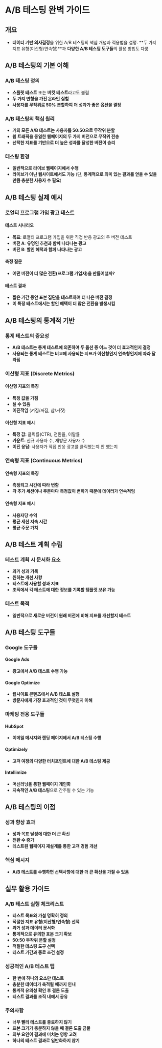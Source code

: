 # A/B 테스팅 완벽 가이드

## 개요
- **데이터 기반 의사결정**을 위한 A/B 테스팅의 핵심 개념과 적용법을 설명. **두 가지 지표 유형(이산형/연속형)**과 **다양한 A/B 테스팅 도구들**의 활용 방법도 다룸

## A/B 테스팅의 기본 이해

### A/B 테스팅 정의
- **스플릿 테스트** 또는 **버킷 테스트**라고도 불림
- **두 가지 변형을 가진 온라인 실험**
- **사용자를 무작위로 50% 분할하여 더 성과가 좋은 옵션을 결정**

### A/B 테스팅의 핵심 원리
- **거의 모든 A/B 테스트는 사용자를 50:50으로 무작위 분할**
- **웹 트래픽을 동일한 웹페이지의 두 가지 버전으로 무작위 전송**
- **선택한 지표를 기반으로 더 높은 성과를 달성한 버전이 승리**

### 테스팅 환경
- **일반적으로 라이브 웹페이지에서 수행**
- **라이브가 아닌 웹사이트에서도 가능** (단, **통계적으로 의미 있는 결과를 얻을 수 있을 만큼 충분한 사용자 수 필요**)

## A/B 테스팅 실제 예시

### 로열티 프로그램 가입 광고 테스트

#### 테스트 시나리오
- **목표**: 로열티 프로그램 가입을 위한 직접 반응 광고의 두 버전 테스트
- **버전 A**: **유명인 추천과 함께 나타나는 광고**
- **버전 B**: **할인 혜택과 함께 나타나는 광고**

#### 측정 질문
- **어떤 버전이 더 많은 전환(프로그램 가입자)을 만들어낼까?**

#### 테스트 결과
- **짧은 기간 동안 표본 집단을 테스트하여 더 나은 버전 결정**
- **이 특정 테스트에서는 할인 혜택이 더 많은 전환을 발생시킴**

## A/B 테스팅의 통계적 기반

### 통계 테스트의 중요성
- **A/B 테스트는 통계 테스트에 의존하여 두 옵션 중 어느 것이 더 효과적인지 결정**
- **사용되는 통계 테스트는 비교에 사용되는 지표가 이산형인지 연속형인지에 따라 달라짐**

### 이산형 지표 (Discrete Metrics)

#### 이산형 지표의 특징
- **특정 값을 가짐**
- **셀 수 있음** 
- **이진적임** (켜짐/꺼짐, 참/거짓)

#### 이산형 지표 예시
- **특정 값**: 클릭률(CTR), 전환율, 이탈률
- **카운트**: 신규 사용자 수, 재방문 사용자 수
- **이진 응답**: 사용자가 직접 반응 광고를 클릭했는지 안 했는지

### 연속형 지표 (Continuous Metrics)

#### 연속형 지표의 특징
- **측정되고 시간에 따라 변함**
- **각 추가 세션이나 주문마다 측정값이 변하기 때문에 데이터가 연속적임**

#### 연속형 지표 예시
- **사용자당 수익**
- **평균 세션 지속 시간**
- **평균 주문 가치**

## A/B 테스트 계획 수립

### 테스트 계획 시 문서화 요소
- **과거 성과 기록**
- **원하는 개선 사항**
- **테스트에 사용할 성과 지표**
- **조직에서 각 테스트에 대한 정보를 기록할 템플릿 보유 가능**

### 테스트 목적
- **일반적으로 새로운 버전이 원래 버전에 비해 지표를 개선할지 테스트**

## A/B 테스팅 도구들

### Google 도구들

#### Google Ads
- **광고에서 A/B 테스트 수행 가능**

#### Google Optimize  
- **웹사이트 콘텐츠에서 A/B 테스트 실행**
- **방문자에게 가장 효과적인 것이 무엇인지 이해**

### 마케팅 전용 도구들

#### HubSpot
- **이메일 메시지와 랜딩 페이지에서 A/B 테스팅 수행**

#### Optimizely
- **고객 여정의 다양한 터치포인트에 대한 A/B 테스팅 제공**

#### Intellimize
- **머신러닝을 통한 웹페이지 개인화**
- **지속적인 A/B 테스팅**으로 간주될 수 있는 기능

## A/B 테스팅의 이점

### 성과 향상 효과
- **성과 목표 달성에 대한 더 큰 확신**
- **전환 수 증가**
- **테스트된 웹페이지 재설계를 통한 고객 경험 개선**

### 핵심 메시지
- **A/B 테스트를 수행하면 선택사항에 대한 더 큰 확신을 가질 수 있음**

## 실무 활용 가이드

### A/B 테스트 실행 체크리스트
- **테스트 목표와 가설 명확히 정의**
- **적절한 지표 유형(이산형/연속형) 선택**
- **과거 성과 데이터 문서화**
- **통계적으로 유의한 표본 크기 확보**
- **50:50 무작위 분할 설정**
- **적절한 테스팅 도구 선택**
- **테스트 기간과 종료 조건 설정**

### 성공적인 A/B 테스트 팁
- **한 번에 하나의 요소만 테스트**
- **충분한 데이터가 축적될 때까지 인내**
- **통계적 유의성 확인 후 결론 도출**
- **테스트 결과를 조직 내에서 공유**

### 주의사항
- **너무 빨리 테스트를 종료하지 않기**
- **표본 크기가 충분하지 않을 때 결론 도출 금물**
- **외부 요인이 결과에 미치는 영향 고려**
- **하나의 테스트 결과로 일반화하지 않기**
